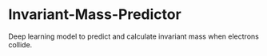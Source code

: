 # Invariant-Mass-Predictor
Deep learning model to predict and calculate invariant mass when electrons collide. 
